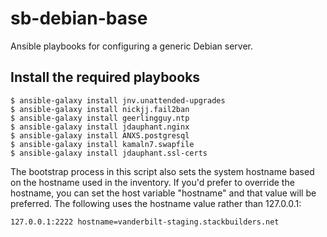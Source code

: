 # sb-debian-base

Ansible playbooks for configuring a generic Debian server.

## Install the required playbooks

```
$ ansible-galaxy install jnv.unattended-upgrades
$ ansible-galaxy install nickjj.fail2ban
$ ansible-galaxy install geerlingguy.ntp
$ ansible-galaxy install jdauphant.nginx
$ ansible-galaxy install ANXS.postgresql
$ ansible-galaxy install kamaln7.swapfile
$ ansible-galaxy install jdauphant.ssl-certs
```

The bootstrap process in this script also sets the system hostname
based on the hostname used in the inventory. If you'd prefer to override
the hostname, you can set the host variable "hostname" and that value
will be preferred. The following uses the hostname value rather than
127.0.0.1:

```
127.0.0.1:2222 hostname=vanderbilt-staging.stackbuilders.net
```
